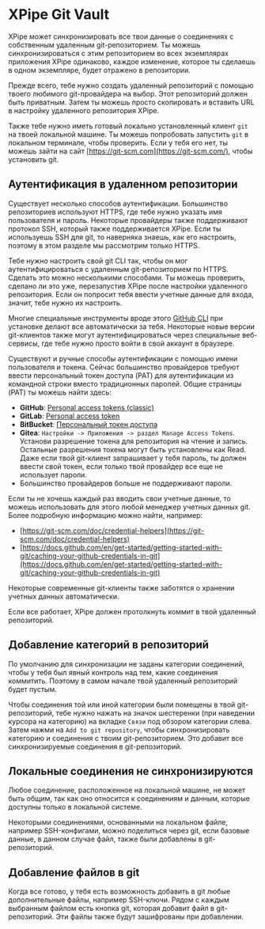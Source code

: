 # XPipe Git Vault

XPipe может синхронизировать все твои данные о соединениях с собственным удаленным git-репозиторием. Ты можешь синхронизироваться с этим репозиторием во всех экземплярах приложения XPipe одинаково, каждое изменение, которое ты сделаешь в одном экземпляре, будет отражено в репозитории.

Прежде всего, тебе нужно создать удаленный репозиторий с помощью твоего любимого git-провайдера на выбор. Этот репозиторий должен быть приватным.
Затем ты можешь просто скопировать и вставить URL в настройку удаленного репозитория XPipe.

Также тебе нужно иметь готовый локально установленный клиент `git` на твоей локальной машине. Ты можешь попробовать запустить `git` в локальном терминале, чтобы проверить.
Если у тебя его нет, ты можешь зайти на сайт [https://git-scm.com](https://git-scm.com/), чтобы установить git.

## Аутентификация в удаленном репозитории

Существует несколько способов аутентификации. Большинство репозиториев используют HTTPS, где тебе нужно указать имя пользователя и пароль.
Некоторые провайдеры также поддерживают протокол SSH, который также поддерживается XPipe.
Если ты используешь SSH для git, то наверняка знаешь, как его настроить, поэтому в этом разделе мы рассмотрим только HTTPS.

Тебе нужно настроить свой git CLI так, чтобы он мог аутентифицироваться с удаленным git-репозиторием по HTTPS. Сделать это можно несколькими способами.
Ты можешь проверить, сделано ли это уже, перезапустив XPipe после настройки удаленного репозитория.
Если он попросит тебя ввести учетные данные для входа, значит, тебе нужно их настроить.

Многие специальные инструменты вроде этого [GitHub CLI](https://cli.github.com/) при установке делают все автоматически за тебя.
Некоторые новые версии git-клиентов также могут аутентифицироваться через специальные веб-сервисы, где тебе нужно просто войти в свой аккаунт в браузере.

Существуют и ручные способы аутентификации с помощью имени пользователя и токена.
Сейчас большинство провайдеров требуют ввести персональный токен доступа (PAT) для аутентификации из командной строки вместо традиционных паролей.
Общие страницы (PAT) ты можешь найти здесь:
- **GitHub**: [Personal access tokens (classic)](https://github.com/settings/tokens)
- **GitLab**: [Personal access token](https://docs.gitlab.com/ee/user/profile/personal_access_tokens.html)
- **BitBucket**: [Персональный токен доступа](https://support.atlassian.com/bitbucket-cloud/docs/access-tokens/)
- **Gitea**: `Настройки -> Приложения -> раздел Manage Access Tokens`.
Установи разрешение токена для репозитория на чтение и запись. Остальные разрешения токена могут быть установлены как Read.
Даже если твой git-клиент запрашивает у тебя пароль, ты должен ввести свой токен, если только твой провайдер все еще не использует пароли.
- Большинство провайдеров больше не поддерживают пароли.

Если ты не хочешь каждый раз вводить свои учетные данные, то можешь использовать для этого любой менеджер учетных данных git.
Более подробную информацию можно найти, например:
- [https://git-scm.com/doc/credential-helpers](https://git-scm.com/doc/credential-helpers)
- [https://docs.github.com/en/get-started/getting-started-with-git/caching-your-github-credentials-in-git](https://docs.github.com/en/get-started/getting-started-with-git/caching-your-github-credentials-in-git)

Некоторые современные git-клиенты также заботятся о хранении учетных данных автоматически.

Если все работает, XPipe должен протолкнуть коммит в твой удаленный репозиторий.

## Добавление категорий в репозиторий

По умолчанию для синхронизации не заданы категории соединений, чтобы у тебя был явный контроль над тем, какие соединения коммитить.
Поэтому в самом начале твой удаленный репозиторий будет пустым.

Чтобы соединения той или иной категории были помещены в твой git-репозиторий,
тебе нужно нажать на значок шестеренки (при наведении курсора на категорию)
на вкладке `Связи` под обзором категории слева.
Затем нажми на `Add to git repository`, чтобы синхронизировать категорию и соединения с твоим git-репозиторием.
Это добавит все синхронизируемые соединения в git-репозиторий.

## Локальные соединения не синхронизируются

Любое соединение, расположенное на локальной машине, не может быть общим, так как оно относится к соединениям и данным, которые доступны только в локальной системе.

Некоторыми соединениями, основанными на локальном файле, например SSH-конфигами, можно поделиться через git, если базовые данные, в данном случае файл, также были добавлены в git-репозиторий.

## Добавление файлов в git

Когда все готово, у тебя есть возможность добавить в git любые дополнительные файлы, например SSH-ключи.
Рядом с каждым выбранным файлом есть кнопка git, которая добавит файл в git-репозиторий.
Эти файлы также будут зашифрованы при добавлении.
